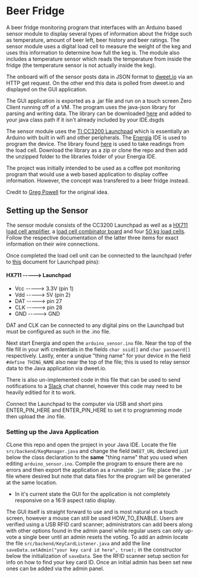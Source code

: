 # Beer Fridge
A beer fridge monitoring program that interfaces with an Arduino based sensor module to display several types of information about the fridge such as temperature, amount of beer left, beer history and beer ratings. The sensor module uses a digital load cell to measure the weight of the keg and uses this information to determine how full the keg is. The module also includes a temperature sensor which reads the temperature from inside the fridge (the temperature sensor is not actually inside the keg). 

The onboard wifi of the sensor posts data in JSON format to <a href="http://dweet.io/">dweet.io</a> via an HTTP get request. On the other end this data is polled from dweet.io and displayed on the GUI application.

The GUI application is exported as a .jar file and run on a touch screen Zero Client running off of a VM. The program uses the java-json library for parsing and writing data. The library can be downloaded <a href="http://www.java2s.com/Code/JarDownload/java/java-json.jar.zip">here</a> and added to your java class path if it isn't already included by your IDE.dsgds

The sensor module uses the <a href="https://store.ti.com/cc3200-launchxl.aspx">TI CC3200 Launchpad</a> which is essentially an Arduino with built in wifi and other peripherals. The <a href="http://energia.nu/">Energia</a> IDE is used to program the device. The library found <a href="https://github.com/bogde/HX711">here</a> is used to take readings from the load cell. Download the library as a zip or clone the repo and then add the unzipped folder to the libraries folder of your Energia IDE.

The project was initially intended to be used as a coffee pot monitoring program that would use a web based application to display coffee information. However, the concept was transfered to a beer fridge instead.

Credit to <a href="https://www.linkedin.com/in/greg-powell-b3b88515/">Greg Powell</a> for the original idea.

## Setting up the Sensor
The sensor module consists of the CC3200 Launchpad as well as a <a href="https://www.sparkfun.com/products/13879">HX711 load cell amplifier</a>, a <a href="https://www.sparkfun.com/products/13878?_ga=1.196320228.931348548.1481592610">load cell combinator board</a> and four <a href="https://www.sparkfun.com/products/10245">50 kg load cells</a>. Follow the respective documentation of the latter three items for exact information on their wire connections.

Once completed the load cell unit can be connected to the launchpad (refer to <a href="http://energia.nu/wordpress/wp-content/uploads/2014/06/LaunchPads-CC3200-%E2%80%94-Pins-Maps-12-28.jpeg">this</a> document for Launchpad pins):

#### HX711 -----> Launchpad
* Vcc   -----> 3.3V   (pin 1)
* Vdd   -----> 5V     (pin 2)
* DAT   -----> pin 27
* CLK   -----> pin 28
* GND   -----> GND

DAT and CLK can be connected to any digital pins on the Launchpad but must be configured as such in the .ino file.

Next start Energia and open the `arduino_sensor.ino` file. Near the top of the file fill in your wifi credentials in the fields `char ssid[]` and `char password[]` respectively. Lastly, enter a unqiue "thing name" for your device in the field `#define THING_NAME` also near the top of the file; this is used to relay sensor data to the Java application via dweet.io.

There is also un-implemented code in this file that can be used to send notifications to a <a href="https://slack.com/?cvosrc=ppc.google.slack&cvo_campaign=&cvo_crid=189426831117&Matchtype=p&utm_source=google&utm_medium=ppc&utm_campaign=generalbrand&c3api=5542,189426831117,slack&gclid=CM2m-ZT7wNMCFQt3fgodmmIHtQ">Slack</a> chat channel, however this code may need to be heavily editied for it to work.

Connect the Launchpad to the computer via USB and short pins ENTER_PIN_HERE and ENTER_PIN_HERE to set it to programming mode then upload the .ino file.

### Setting up the Java Application
CLone this repo and open the project in your Java IDE. Locate the file `src/backend/KegManager.java` and change the field `DWEET_URL` declared just below the class declaration to the **same** "thing name" that you used when editing `arduino_sensor.ino`. Compile the program to ensure there are no errors and then export the application as a runnable `.jar` file; place the `.jar` file where desired but note that data files for the program will be generated at the same location.

* In it's current state the GUI for the application is not completely responsive on a 16:9 aspect ratio display.

The GUI itself is straight forward to use and is most natural on a touch screen, however a mouse can still be used HOW_TO_ENABLE. Users are verified using a USB RFID card scanner; administrators can add beers along with other options found in the admin panel while regular users can only up-vote a single beer until an admin resets the voting. To add an admin locate the file `src/backend/KeyCardListener.java` and add the line `saveData.setAdmin("your key card id here", true);` in the constructor below the initialization of `saveData`. See the RFID scanner setup section for info on how to find your key card ID. Once an initial admin has been set new ones can be added via the admin panel. 
